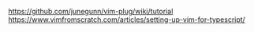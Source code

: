 https://github.com/junegunn/vim-plug/wiki/tutorial
https://www.vimfromscratch.com/articles/setting-up-vim-for-typescript/
